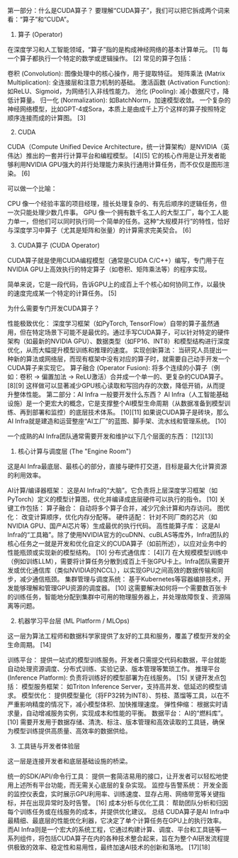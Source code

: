 第一部分：什么是CUDA算子？
要理解“CUDA算子”，我们可以把它拆成两个词来看：“算子”和“CUDA”。

1. 算子 (Operator)

在深度学习和人工智能领域，“算子”指的是构成神经网络的基本计算单元。 [1] 每一个算子都执行一个特定的数学或逻辑操作。 [2]
常见的算子包括：

卷积 (Convolution): 图像处理中的核心操作，用于提取特征。
矩阵乘法 (Matrix Multiplication): 全连接层和注意力机制的基础。
激活函数 (Activation Function): 如ReLU、Sigmoid，为网络引入非线性能力。
池化 (Pooling): 减小数据尺寸，降低计算量。
归一化 (Normalization): 如BatchNorm，加速模型收敛。
一个复杂的神经网络模型，比如GPT-4或Sora，本质上是由成千上万个这样的算子按照特定顺序连接而成的计算图。 [3]

2. CUDA

CUDA（Compute Unified Device Architecture，统一计算架构）是NVIDIA（英伟达）推出的一套并行计算平台和编程模型。 [4][5]
它的核心作用是让开发者能够利用NVIDIA GPU强大的并行处理能力来执行通用计算任务，而不仅仅是图形渲染。 [6]

可以做一个比喻：

CPU 像一个经验丰富的项目经理，擅长处理复杂的、有先后顺序的逻辑任务，但一次只能处理少数几件事。
GPU
像一个拥有数千名工人的大型工厂，每个工人能力单一，但他们可以同时执行同一个简单的任务。这种“大规模并行”的特性，恰好与深度学习中算子（尤其是矩阵和张量）的计算需求完美契合。 [6]

3. CUDA算子 (CUDA Operator)

CUDA算子就是使用CUDA编程模型（通常是CUDA C/C++）编写，专门用于在NVIDIA GPU上高效执行的特定算子（如卷积、矩阵乘法等）的程序实现。

简单来说，它是一段代码，告诉GPU上的成百上千个核心如何协同工作，以最快的速度完成某一个特定的计算任务。 [5]

为什么需要专门开发CUDA算子？

性能极致优化： 深度学习框架（如PyTorch, TensorFlow）自带的算子虽然通用，但在特定场景下可能不是最优的。通过手写CUDA算子，可以针对特定的硬件架构（如最新的NVIDIA
GPU）、数据类型（如FP16、INT8）和模型结构进行深度优化，从而大幅提升模型训练和推理的速度。
实现创新算法： 当研究人员提出一种新的算法或网络层，而现有框架中没有对应的算子时，就需要自己动手开发一个CUDA算子来实现它。
算子融合 (Operator Fusion): 将多个连续的小算子（例如：卷积 -> 偏置加法 ->
ReLU激活）合并成一个单一的、更复杂的CUDA算子。 [8][9] 这样做可以显著减少GPU核心读取和写回内存的次数，降低开销，从而提升整体性能。
第二部分：AI Infra 一般要开发什么东西？
AI
Infra（人工智能基础设施）是一个更宏大的概念，它是支撑整个AI模型生命周期（从数据准备到模型训练、再到部署和监控）的底层技术体系。 [10][11]
如果说CUDA算子是砖块，那么AI Infra就是建造和运营整座“AI工厂”的蓝图、脚手架、流水线和管理系统。 [10]

一个成熟的AI Infra团队通常需要开发和维护以下几个层面的东西： [12][13]

1. 核心计算与调度层 (The "Engine Room")

这是AI Infra最底层、最核心的部分，直接与硬件打交道，目标是最大化计算资源的利用效率。

AI计算/编译器框架： 这是AI
Infra的“大脑”。它负责将上层深度学习框架（如PyTorch）定义的模型计算图，优化并编译成底层硬件可以执行的指令。 [10] 关键工作包括：
算子融合： 自动将多个算子合并，减少冗余计算和内存访问。
图优化： 改变计算顺序，优化内存分配等。
硬件适配： 针对不同厂商的芯片（如NVIDIA GPU、国产AI芯片等）生成最优的执行代码。
高性能算子库： 这是AI
Infra的“工具箱”。除了使用NVIDIA官方的cuDNN、cuBLAS等库外，Infra团队的核心任务之一就是开发和优化自定义的CUDA算子（如前所述），以应对业务中的性能瓶颈或实现新的模型结构。 [10]
分布式通信库： [4][7] 在大规模模型训练中（例如训练LLM），需要将计算任务分散到成百上千张GPU卡上。Infra团队需要开发或优化通信库（类似NVIDIA的NCCL），以实现GPU之间高效的数据传输和同步，减少通信瓶颈。
集群管理与调度系统： 基于Kubernetes等容器编排技术，开发能够理解和管理GPU资源的调度器。 [10]
这需要解决如何将一个需要数百张卡的训练任务，智能地分配到集群中可用的物理服务器上，并处理故障恢复、资源隔离等问题。

2. 机器学习平台层 (ML Platform / MLOps)

这一层为算法工程师和数据科学家提供了友好的工具和服务，覆盖了模型开发的全生命周期。 [14]

训练平台： 提供一站式的模型训练服务。开发者只需提交代码和数据，平台就能自动处理资源调度、分布式训练、实验记录、版本管理等繁琐工作。
推理平台 (Inference Platform): 负责将训练好的模型部署为在线服务。 [15] 关键开发点包括：
模型服务框架： 如Triton Inference Server，支持高并发、低延迟的模型请求。
模型优化： 提供模型量化（将FP32转为INT8）、剪枝、蒸馏等工具，以在不严重影响精度的情况下，减小模型体积、加快推理速度。
弹性伸缩： 根据实时请求量，自动增减服务实例，实现成本和性能的平衡。
数据平台： AI的“燃料库”。 [10] 需要开发用于数据存储、清洗、标注、版本管理和高效读取的工具链，确保为模型训练提供高质量、高效率的数据供给。

3. 工具链与开发者体验层

这一层是连接开发者和底层基础设施的桥梁。

统一的SDK/API/命令行工具： 提供一套简洁易用的接口，让开发者可以轻松地使用上述所有平台功能，而无需关心底层的复杂实现。
监控与告警系统： 开发全面的监控仪表盘，实时展示GPU利用率、训练速度、显存占用、网络带宽等关键指标，并在出现异常时及时告警。 [16]
成本分析与优化工具： 帮助团队分析和归因每个训练任务或在线服务的成本，并提供优化建议。
总结
CUDA算子是AI Infra中最精细、最底层的性能优化利器，它决定了单个计算任务在GPU上的执行效率。而AI
Infra则是一个宏大的系统工程，它通过构建计算、调度、平台和工具链等一系列组件，将包括CUDA算子在内的各种技术整合起来，旨在为整个AI研发流程提供极致的效率、稳定性和易用性，最终加速AI技术的创新和落地。 [17][18]